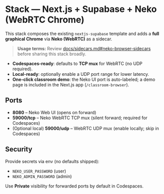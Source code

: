 # Stack — Next.js + Supabase + Neko (WebRTC Chrome)

This stack composes the existing `nextjs-supabase` template and adds a **full graphical Chrome** via **Neko (WebRTC)** as a sidecar.

> **Usage terms:** Review [docs/sidecars.md#neko-browser-sidecars](../../docs/sidecars.md#neko-browser-sidecars) before sharing this stack broadly.

- **Codespaces-ready**: defaults to **TCP mux** for WebRTC (no UDP required).
- **Local-ready**: optionally enable a UDP port range for lower latency.
- **One-click classroom demo**: the Neko UI port is auto-labeled; a demo page is included in the Next.js app (`/classroom-browser`).

## Ports
- **8080** – Neko Web UI (opens on forward)
- **59000/tcp** – Neko WebRTC TCP mux (silent forward; required for Codespaces)
- (Optional local) **59000/udp** – WebRTC UDP mux (enable locally; skip in Codespaces)

## Security
Provide secrets via env (no defaults shipped):
- `NEKO_USER_PASSWORD` (user)
- `NEKO_ADMIN_PASSWORD` (admin)

Use **Private** visibility for forwarded ports by default in Codespaces.
